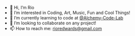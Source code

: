 - 👋 Hi, I’m Rio
- 👀 I’m interested in Coding, Art, Music, Fun and Cool Things!
- 🌱 I’m currently learning to code at [@Alchemy-Code-Lab](https://www.alchemycodelab.com/)
- 💞️ I’m looking to collaborate on any project!
- 📫 How to reach me: rioredwards@gmail.com

<!---
rioredwards/rioredwards is a ✨ special ✨ repository because its `README.md` (this file) appears on your GitHub profile.
You can click the Preview link to take a look at your changes.
--->
